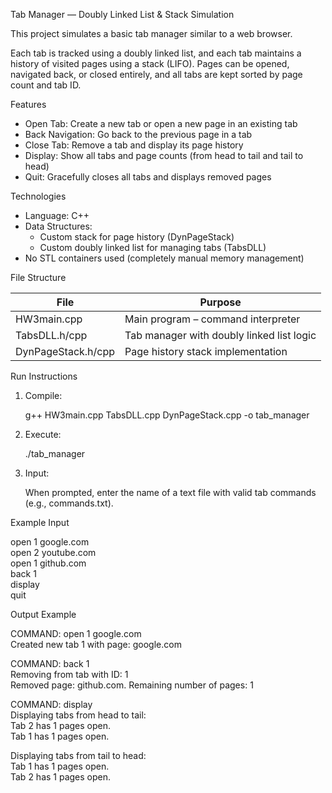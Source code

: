 Tab Manager — Doubly Linked List & Stack Simulation

This project simulates a basic tab manager similar to a web browser.

Each tab is tracked using a doubly linked list, and each tab maintains a history of visited pages using a stack (LIFO). Pages can be opened, navigated back, or closed entirely, and all tabs are kept sorted by page count and tab ID.

Features

- Open Tab: Create a new tab or open a new page in an existing tab
- Back Navigation: Go back to the previous page in a tab
- Close Tab: Remove a tab and display its page history
- Display: Show all tabs and page counts (from head to tail and tail to head)
- Quit: Gracefully closes all tabs and displays removed pages

Technologies

- Language: C++
- Data Structures:
  - Custom stack for page history (DynPageStack)
  - Custom doubly linked list for managing tabs (TabsDLL)
- No STL containers used (completely manual memory management)

File Structure

| File             | Purpose                                  |
|------------------|------------------------------------------|
| HW3main.cpp      | Main program – command interpreter       |
| TabsDLL.h/cpp    | Tab manager with doubly linked list logic|
| DynPageStack.h/cpp | Page history stack implementation      |

Run Instructions

1. Compile:

   g++ HW3main.cpp TabsDLL.cpp DynPageStack.cpp -o tab_manager

2. Execute:

   ./tab_manager

3. Input:

   When prompted, enter the name of a text file with valid tab commands (e.g., commands.txt).

Example Input

open 1 google.com  
open 2 youtube.com  
open 1 github.com  
back 1  
display  
quit

Output Example

COMMAND: open 1 google.com  
Created new tab 1 with page: google.com  

COMMAND: back 1  
Removing from tab with ID: 1  
Removed page: github.com. Remaining number of pages: 1  

COMMAND: display  
Displaying tabs from head to tail:  
Tab 2 has 1 pages open.  
Tab 1 has 1 pages open.  

Displaying tabs from tail to head:  
Tab 1 has 1 pages open.  
Tab 2 has 1 pages open.  
